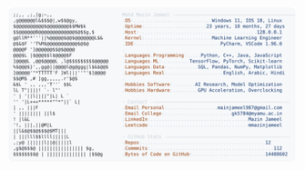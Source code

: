<picture>
  <source srcset="https://raw.githubusercontent.com/mmazinjameel/mmazinjameel/main/dark_mode.svg?v=1759414233" media="(prefers-color-scheme: dark)">
  <img src="https://raw.githubusercontent.com/mmazinjameel/mmazinjameel/main/light_mode.svg?v=1759414233">
</picture>
